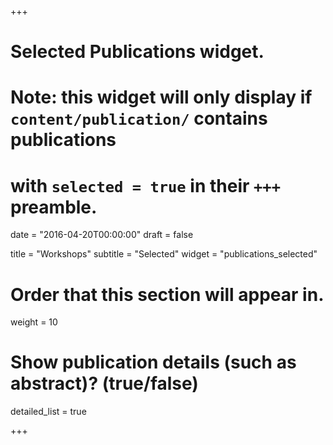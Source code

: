 +++
# Selected Publications widget.
# Note: this widget will only display if `content/publication/` contains publications
# with `selected = true` in their `+++` preamble.

date = "2016-04-20T00:00:00"
draft = false

title = "Workshops"
subtitle = "Selected"
widget = "publications_selected"

# Order that this section will appear in.
weight = 10

# Show publication details (such as abstract)? (true/false)
detailed_list = true

+++

